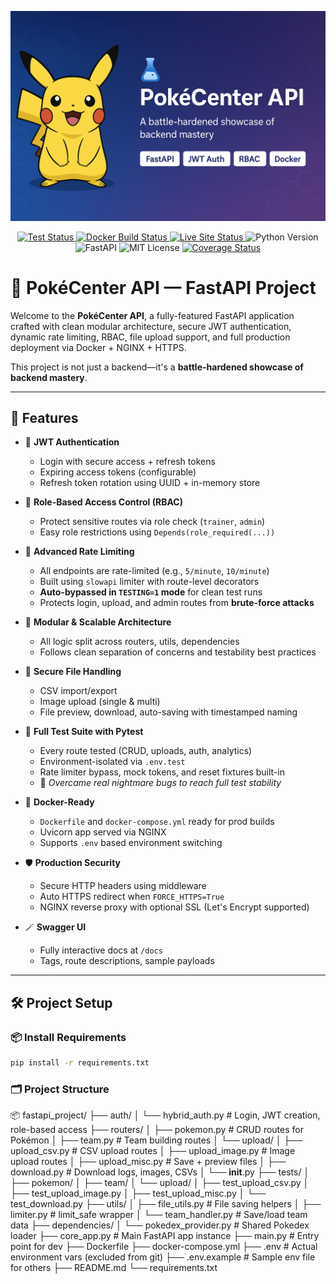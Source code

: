 <p align="center">
  <img src="banner.png" alt="PokéCenter API Banner" style="max-width: 100%;">
</p>

<p align="center">

  <!-- 🧪 Test status -->
  <a href="https://github.com/Vikey-14/pokemon-api/actions/workflows/test_and_cover.yml">
    <img src="https://img.shields.io/github/actions/workflow/status/Vikey-14/pokemon-api/test_and_cover.yml?label=tests&style=flat-square&logo=github" alt="Test Status">
  </a>

  <!-- 🐳 Docker build status -->
  <a href="https://github.com/Vikey-14/pokemon-api/actions/workflows/docker-build.yml">
    <img src="https://img.shields.io/github/actions/workflow/status/Vikey-14/pokemon-api/docker-build.yml?label=docker&style=flat-square&logo=docker" alt="Docker Build Status">
  </a>

  <!-- 🌐 Live Site (DuckDNS Deployment) -->
  <a href="https://pokevcenter.duckdns.org">
    <img src="https://img.shields.io/website?url=https%3A%2F%2Fpokevcenter.duckdns.org&style=flat-square&label=Live&logo=vercel&color=brightgreen" alt="Live Site Status">
  </a>

  <!-- 🐍 Python + FastAPI + License + Coverage -->
  <img src="https://img.shields.io/badge/Python-3.12-blue?style=flat-square&logo=python" alt="Python Version">
  <img src="https://img.shields.io/badge/FastAPI-%E2%9A%A1-green?style=flat-square&logo=fastapi" alt="FastAPI">
  <img src="https://img.shields.io/github/license/Vikey-14/pokemon-api?style=flat-square" alt="MIT License">
  <a href="https://coveralls.io/github/Vikey-14/pokemon-api?branch=main">
    <img src="https://coveralls.io/repos/github/Vikey-14/pokemon-api/badge.svg?branch=main&style=flat-square" alt="Coverage Status">
  </a>
</p>

# 🧪 PokéCenter API — FastAPI Project

Welcome to the **PokéCenter API**, a fully-featured FastAPI application crafted with clean modular architecture, secure JWT authentication, dynamic rate limiting, RBAC, file upload support, and full production deployment via Docker + NGINX + HTTPS.

This project is not just a backend—it's a **battle-hardened showcase of backend mastery**.

---

## 🚀 Features

- 🔐 **JWT Authentication**  
  - Login with secure access + refresh tokens  
  - Expiring access tokens (configurable)  
  - Refresh token rotation using UUID + in-memory store

- 🧪 **Role-Based Access Control (RBAC)**  
  - Protect sensitive routes via role check (`trainer`, `admin`)  
  - Easy role restrictions using `Depends(role_required(...))`

- 🧢 **Advanced Rate Limiting**  
  - All endpoints are rate-limited (e.g., `5/minute`, `10/minute`)  
  - Built using `slowapi` limiter with route-level decorators  
  - **Auto-bypassed in `TESTING=1` mode** for clean test runs  
  - Protects login, upload, and admin routes from **brute-force attacks**

- 🧼 **Modular & Scalable Architecture**  
  - All logic split across routers, utils, dependencies  
  - Follows clean separation of concerns and testability best practices

- 📁 **Secure File Handling**  
  - CSV import/export  
  - Image upload (single & multi)  
  - File preview, download, auto-saving with timestamped naming

- 🧠 **Full Test Suite with Pytest**  
  - Every route tested (CRUD, uploads, auth, analytics)  
  - Environment-isolated via `.env.test`  
  - Rate limiter bypass, mock tokens, and reset fixtures built-in  
  - 🧪 *Overcame real nightmare bugs to reach full test stability*

- 🐳 **Docker-Ready**  
  - `Dockerfile` and `docker-compose.yml` ready for prod builds  
  - Uvicorn app served via NGINX  
  - Supports `.env` based environment switching

- 🛡️ **Production Security**  
  - Secure HTTP headers using middleware  
  - Auto HTTPS redirect when `FORCE_HTTPS=True`  
  - NGINX reverse proxy with optional SSL (Let's Encrypt supported)

- 🪄 **Swagger UI**  
  - Fully interactive docs at `/docs`  
  - Tags, route descriptions, sample payloads

---

## 🛠️ Project Setup

### 📦 Install Requirements

```bash
pip install -r requirements.txt
```  


### 🗂️ Project Structure

📦 fastapi_project/
├── auth/
│   └── hybrid_auth.py               # Login, JWT creation, role-based access
├── routers/
│   ├── pokemon.py                   # CRUD routes for Pokémon
│   ├── team.py                      # Team building routes
│   └── upload/
│       ├── upload_csv.py            # CSV upload routes
│       ├── upload_image.py          # Image upload routes
│       ├── upload_misc.py           # Save + preview files
│       ├── download.py              # Download logs, images, CSVs
│       └── __init__.py
├── tests/
│   ├── pokemon/
│   ├── team/
│   └── upload/
│       ├── test_upload_csv.py
│       ├── test_upload_image.py
│       ├── test_upload_misc.py
│       └── test_download.py
├── utils/
│   ├── file_utils.py                # File saving helpers
│   ├── limiter.py                   # limit_safe wrapper
│   └── team_handler.py              # Save/load team data
├── dependencies/
│   └── pokedex_provider.py          # Shared Pokedex loader
├── core_app.py                      # Main FastAPI app instance
├── main.py                          # Entry point for dev
├── Dockerfile
├── docker-compose.yml
├── .env                             # Actual environment vars (excluded from git)
├── .env.example                     # Sample env file for others
├── README.md
└── requirements.txt
